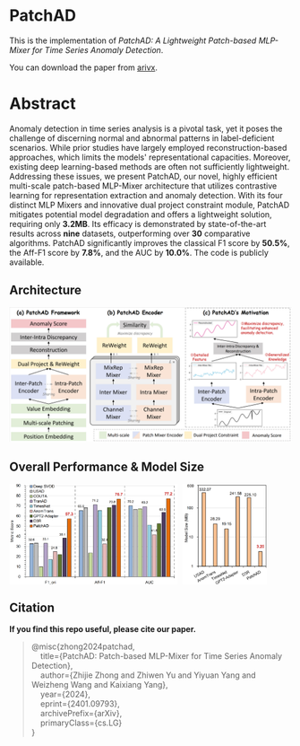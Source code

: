 # PatchAD
This is the implementation of *PatchAD: A Lightweight Patch-based MLP-Mixer for Time Series Anomaly Detection*.

You can download the paper from [arivx](https://arxiv.org/abs/2401.09793).

# Abstract
Anomaly detection in time series analysis is a pivotal task, yet it poses the challenge of discerning normal and abnormal patterns in label-deficient scenarios. While prior studies have largely employed reconstruction-based approaches, which limits the models' representational capacities. Moreover, existing deep learning-based methods are often not sufficiently lightweight. Addressing these issues, we present PatchAD, our novel, highly efficient multi-scale patch-based MLP-Mixer architecture that utilizes contrastive learning for representation extraction and anomaly detection. With its four distinct MLP Mixers and innovative dual project constraint module, PatchAD mitigates potential model degradation and offers a lightweight solution, requiring only **3.2MB**. Its efficacy is demonstrated by state-of-the-art results across **nine** datasets, outperforming over **30** comparative algorithms. PatchAD significantly improves the classical F1 score by **50.5\%**, the Aff-F1 score by **7.8\%**, and the AUC by **10.0\%**. The code is publicly available.

## Architecture
![Architecture](./paper_img/fw2.png)


## Overall Performance \& Model Size
<div style="display: flex; flex-wrap: nowrap;">
  <img src="./paper_img/pfrm.png" alt="Overall Performance" style="max-width: 300px; margin-right: 10px;" width=450px;>
  <img src="./paper_img/mdlsz.png" alt="Model Size" style="max-width: 150px;" width=200px; >
</div>

## Citation

**If you find this repo useful, please cite our paper.**
> @misc{zhong2024patchad, <br>
&nbsp;&nbsp;&nbsp;&nbsp;title={PatchAD: Patch-based MLP-Mixer for Time Series Anomaly Detection}, <br>
&nbsp;&nbsp;&nbsp;&nbsp;author={Zhijie Zhong and Zhiwen Yu and Yiyuan Yang and Weizheng Wang and Kaixiang Yang}, <br>
&nbsp;&nbsp;&nbsp;&nbsp;year={2024}, <br>
&nbsp;&nbsp;&nbsp;&nbsp;eprint={2401.09793}, <br>
&nbsp;&nbsp;&nbsp;&nbsp;archivePrefix={arXiv}, <br>
&nbsp;&nbsp;&nbsp;&nbsp;primaryClass={cs.LG} <br>
}